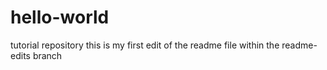 # hello-world
tutorial repository
this is my first edit of the readme file within the readme-edits branch
